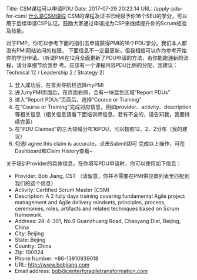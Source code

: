 Title: CSM课程可以申请PDU
Date: 2017-07-29 20:22:14
URL: /apply-pdu-for-csm/
[什么是CSM课程](/what-is-csm)
CSM的课程及证书已经赋予你16个SEU的学分，可以用于后续申请CSP认证。鼓励大家通过申请成为CSP来继续提升你的Scrum经验及技能。

对于PMP，你可以参考下面的指引去申请获得PMI的16个PDU学分。我们本人都没有PMI网站访问的权限，
下面信息不一定最更新，但我相信可以作为参考开始你的学分申请。（听说PMI在12月全面更新了PDU申请的方法，若你能跑通新的流程，请分享细节给我参 考。应该有一个课程内容PDU比例的分配，我建议：Technical 12 / Leadership 2 / Strategy 2）

1. 登入成功后，在首页导航栏选择myPMI
2. 进入myPMI页面后，在页面右侧，会有一块蓝色区域“Report PDUs”
3. 进入“Report PDUs”页面后，选择“Course or Training"
4. 在“Course or Training"完成对应信息，例如provider、activity、description等相关信息（相关信息请看下面培训师信息，若有不全的，请告知我，我要持续完善）
5. 在“PDU Claimed"的三大领域分布16PDU，可以按照12、2、2分布（我的建议）
6. 勾选I agree this claim is accurate，点击Submit即可
完成以上操作，可在Dashboard和Claim History查看~

关于培训Provider的具体信息，在你填写PDU申请时，你可以使用如下信息：

- Provider:   Bob Jiang, CST  （请留意，你并不需要在PMI供应商列表里匹配到我们的这个信息）
- Activity:   Certified Scrum Master (CSM)
- Description:  A 2 fully days training covering fundamental Agile project management and Agile delivery mindsets, principles, process, ceremonies, roles, artifacts and related techniques based on Scrum framework.  
- Address:  24-4-301, No.9 Guanzhuang Road, Chaoyang Dist, Beijing, China
- City:        Beijing
- State:      Bejing
- Country:  China
- Zip:         100024
- Phone Number: +86-13910939018
- URL:     http://www.bobjiang.com 
- Email address:    bob@centerforagiletransformation.com
